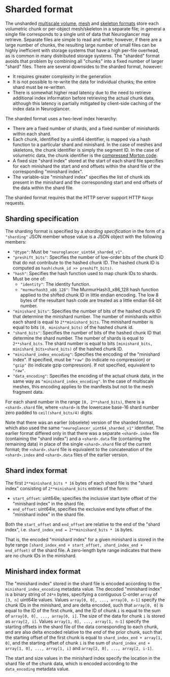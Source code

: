 # Sharded format

The unsharded [multiscale volume](./volume.md#unsharded-chunk-storage),
[mesh](./meshes.md#unsharded-storage-of-multi-resolution-mesh-manifest) and [skeleton
formats](./skeletons.md#unsharded-storage-of-encoded-skeleton-data) store each volumetric chunk or per-object
mesh/skeleton in a separate file; in general a single file corresponds to a single unit of data that
Neuroglancer may retrieve.  Separate files are simple to read and write; however, if there are a
large number of chunks, the resulting large number of small files can be highly inefficient with
storage systems that have a high per-file overhead, as is common in many distributed storage
systems.  The "sharded" format avoids that problem by combining all "chunks" into a fixed number of
larger "shard" files.  There are several downsides to the sharded format, however:
- It requires greater complexity in the generation 
- It is not possible to re-write the data for individual chunks; the entire shard must be
  re-written.
- There is somewhat higher read latency due to the need to retrieve additional index information
  before retrieving the actual chunk data, although this latency is partially mitigated by
  client-side caching of the index data in Neuroglancer.

The sharded format uses a two-level index hierarchy:
- There are a fixed number of shards, and a fixed number of minishards within each shard.
- Each chunk, identified by a uint64 identifier, is mapped via a hash function to a particular shard
  and minishard.  In the case of meshes and skeletons, the chunk identifier is simply the segment
  ID.  In the case of volumetric data, the chunk identifier is the [compressed Morton
  code](./volume.md#compressed-morton-code).
- A fixed size "shard index" stored at the start of each shard file specifies for each minishard the
  start and end offsets within the shard file of the corresponding "minishard index".
- The variable-size "minishard index" specifies the list of chunk ids present in the minishard and
  the corresponding start and end offsets of the data within the shard file.

The sharded format requires that the HTTP server support HTTP `Range` requests.

## Sharding specification

The sharding format is specified by a *sharding specification* in the form of a `"sharding"` JSON
member whose value is a JSON object with the following members:
- `"@type"`: Must be `"neuroglancer_uint64_sharded_v1"`.
- `"preshift_bits"`: Specifies the number of low-order bits of the chunk ID that do not contribute
  to the hashed chunk ID.  The hashed chunk ID is computed as `hash(chunk_id >>
  preshift_bits)`.
- `"hash"`: Specifies the hash function used to map chunk IDs to shards.  Must be one of:
  - `"identity"`: The identity function.
  - `"murmurhash3_x86_128"`: The MurmurHash3_x86_128 hash function applied to the shifted chunk ID
    in little endian encoding.  The low 8 bytes of the resultant hash code are treated as a little
    endian 64-bit number.
- `"minishard_bits"`: Specifies the number of bits of the hashed chunk ID that determine the
  minishard number.  The number of minishards within each shard is equal to `2**minishard_bits`.
  The minishard number is equal to bits `[0, minishard_bits)` of the hashed chunk id.
- `"shard_bits"`: Specifies the number of bits of the hashed chunk ID that determine the shard
  number.  The number of shards is equal to `2**shard_bits`.  The shard number is equal to bits
  `[minishard_bits, minishard_bits+shard_bits)` of the hashed chunk ID.
- `"minishard_index_encoding"`: Specifies the encoding of the "minishard index".  If specified, must
  be `"raw"` (to indicate no compression) or `"gzip"` (to indicate gzip compression).  If not
  specified, equivalent to `"raw"`.
- `"data_encoding"`: Specifies the encoding of the actual chunk data, in the same way as
  `"minishard_index_encoding"`.  In the case of multiscale meshes, this encoding applies to the
  manifests but not to the mesh fragment data.

For each shard number in the range `[0, 2**shard_bits)`, there is a `<shard>.shard` file, where
`<shard>` is the lowercase base-16 shard number zero padded to `ceil(shard_bits/4)` digits.

Note that there was an earlier (obselete) version of the sharded format, which also used the same
`"neuroglancer_uint64_sharded_v1"` identifier.  The earlier format differed only in that there was a
separate `<shard>.index` file (containing the "shard index") and a `<shard>.data` file (containing
the remaining data) in place of the single `<shard>.shard` file of the current format; the
`<shard>.shard` file is equivalent to the concatenation of the `<shard>.index` and `<shard>.data`
files of the earlier version.

## Shard index format

The first `2**minishard_bits * 16` bytes of each shard file is the "shard index" consisting of
`2**minishard_bits` entries of the form:
- `start_offset`: uint64le, specifies the inclusive start byte offset of the "minishard index" in
  the shard file.
- `end_offset`: uint64le, specifies the exclusive end byte offset of the "minishard index" in the
  shard file.
  
Both the `start_offset` and `end_offset` are relative to the end of the "shard index",
i.e. `shard_index_end = 2**minishard_bits * 16` bytes.

That is, the encoded "minishard index" for a given minishard is stored in the byte range
`[shard_index_end + start_offset, shard_index_end + end_offset)` of the shard file.  A zero-length
byte range indicates that there are no chunk IDs in the minishard.

## Minishard index format

The "minishard index" stored in the shard file is encoded according to the
`minishard_index_encoding` metadata value.  The decoded "minishard index" is a binary string of
`24*n` bytes, specifying a contiguous C-order `array` of `[3, n]` uint64le values.  Values `array[0,
0], ..., array[0, n-1]` specify the chunk IDs in the minishard, and are delta encoded, such that
`array[0, 0]` is equal to the ID of the first chunk, and the ID of chunk `i` is equal to the sum of
`array[0, 0], ..., array[0, i]`.  The size of the data for chunk `i` is stored as `array[2, i]`.
Values `array[1, 0], ..., array[1, n-1]` specify the starting offsets in the shard file of the data
corresponding to each chunk, and are also delta encoded relative to the *end* of the prior chunk,
such that the starting offset of the first chunk is equal to `shard_index_end + array[1, 0]`, and
the starting offset of chunk `i` is the sum of `shard_index_end + array[1, 0], ..., array[1, i]` and
`array[2, 0], ..., array[2, i-1]`.

The start and size values in the minishard index specify the location in the shard file of the chunk
data, which is encoded according to the `data_encoding` metadata value.
